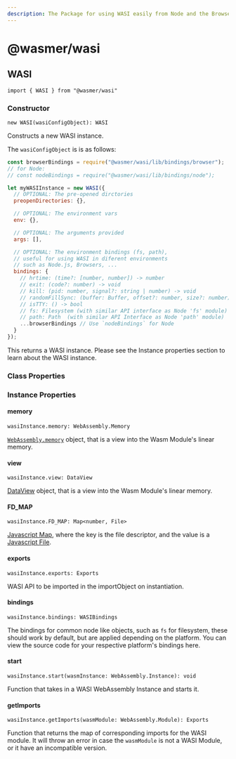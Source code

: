 ```yaml
---
description: The Package for using WASI easily from Node and the Browser
---
```


# @wasmer/wasi

## WASI

`import { WASI } from "@wasmer/wasi"`

### Constructor

`new WASI(wasiConfigObject): WASI`

Constructs a new WASI instance.

The `wasiConfigObject` is is as follows:

```javascript
const browserBindings = require("@wasmer/wasi/lib/bindings/browser");
// for Node:
// const nodeBindings = require("@wasmer/wasi/lib/bindings/node");

let myWASIInstance = new WASI({
  // OPTIONAL: The pre-opened dirctories
  preopenDirectories: {},

  // OPTIONAL: The environment vars
  env: {},

  // OPTIONAL: The arguments provided
  args: [],

  // OPTIONAL: The environment bindings (fs, path),
  // useful for using WASI in diferent environments
  // such as Node.js, Browsers, ...
  bindings: {
    // hrtime: (time?: [number, number]) -> number
    // exit: (code?: number) -> void
    // kill: (pid: number, signal?: string | number) -> void
    // randomFillSync: (buffer: Buffer, offset?: number, size?: number) -> Buffer
    // isTTY: () -> bool
    // fs: Filesystem (with similar API interface as Node 'fs' module)
    // path: Path  (with similar API Interface as Node 'path' module)
    ...browserBindings // Use `nodeBindings` for Node
  }
});
```

This returns a WASI instance. Please see the Instance properties section to learn about the WASI instance.

### Class Properties

### Instance Properties

#### memory

`wasiInstance.memory: WebAssembly.Memory`

[`WebAssembly.memory`](https://developer.mozilla.org/en-US/docs/Web/JavaScript/Reference/Global_Objects/WebAssembly/Memory) object, that is a view into the Wasm Module's linear memory.

#### view

`wasiInstance.view: DataView`

[DataView](https://developer.mozilla.org/en-US/docs/Web/JavaScript/Reference/Global_Objects/DataView) object, that is a view into the Wasm Module's linear memory.

#### FD\_MAP

`wasiInstance.FD_MAP: Map<number, File>`

[Javascript Map](https://developer.mozilla.org/en-US/docs/Web/JavaScript/Reference/Global_Objects/Map), where the key is the file descriptor, and the value is a [Javascript File](https://developer.mozilla.org/en-US/docs/Web/API/File).

#### exports

`wasiInstance.exports: Exports`

WASI API to be imported in the importObject on instantiation.

#### bindings

`wasiInstance.bindings: WASIBindings`

The bindings for common node like objects, such as `fs` for filesystem, these should work by default, but are applied depending on the platform. You can view the source code for your respective platform's bindings here.

#### start

`wasiInstance.start(wasmInstance: WebAssembly.Instance): void`

Function that takes in a WASI WebAssembly Instance and starts it.

#### getImports

`wasiInstance.getImports(wasmModule: WebAssembly.Module): Exports`

Function that returns the map of corresponding imports for the WASI module. It will throw an error in case the `wasmModule` is not a WASI Module, or it have an incompatible version.

